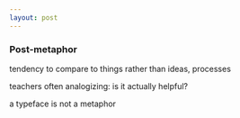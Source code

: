 ```yaml
---
layout: post
---
```


### Post-metaphor

tendency to compare to things rather than ideas, processes

teachers often analogizing: is it actually helpful?

a typeface is not a metaphor
